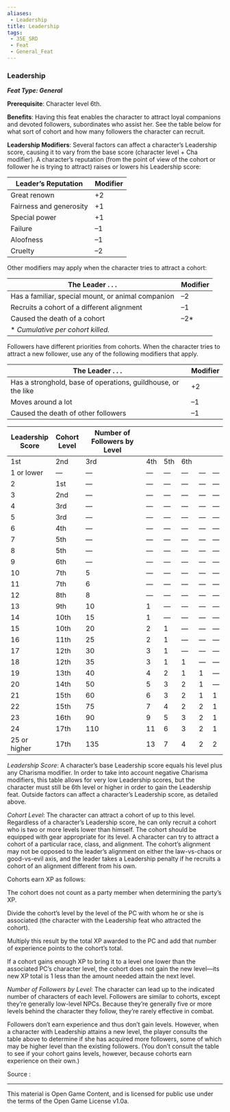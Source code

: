 ```yaml
---
aliases:
 - Leadership
title: Leadership
tags: 
 - 35E_SRD
 - Feat
 - General_Feat
---
```

### Leadership 
***Feat Type: General***

**Prerequisite**: Character level 6th.

**Benefits**: Having this feat enables the character to attract loyal companions and devoted followers, subordinates who assist her. See the table below for what sort of cohort and how many followers the character can recruit.

**Leadership Modifiers**: Several factors can affect a character’s Leadership score, causing it to vary from the base score (character level + Cha modifier). A character’s reputation (from the point of view of the cohort or follower he is trying to attract) raises or lowers his Leadership score:

|Leader’s Reputation|Modifier|
|---|---|
|Great renown|+2|
|Fairness and generosity|+1|
|Special power|+1|
|Failure|–1|
|Aloofness|–1|
|Cruelty|–2|

Other modifiers may apply when the character tries to attract a cohort:

|The Leader . . .|Modifier|
|---|---|
|Has a familiar, special mount, or animal companion|–2|
|Recruits a cohort of a different alignment|–1|
|Caused the death of a cohort|–2*|
|* _Cumulative per cohort killed._|   |

Followers have different priorities from cohorts. When the character tries to attract a new follower, use any of the following modifiers that apply.

|The Leader . . .|Modifier|
|---|---|
|Has a stronghold, base of operations, guildhouse, or the like|+2|
|Moves around a lot|–1|
|Caused the death of other followers|–1|

|Leadership  <br>Score|Cohort  <br>Level|Number of Followers by Level|   |   |   |   |   |
|---|---|---|---|---|---|---|---|
|1st|2nd|3rd|4th|5th|6th|
|1 or lower|—|—|—|—|—|—|—|
|2|1st|—|—|—|—|—|—|
|3|2nd|—|—|—|—|—|—|
|4|3rd|—|—|—|—|—|—|
|5|3rd|—|—|—|—|—|—|
|6|4th|—|—|—|—|—|—|
|7|5th|—|—|—|—|—|—|
|8|5th|—|—|—|—|—|—|
|9|6th|—|—|—|—|—|—|
|10|7th|5|—|—|—|—|—|
|11|7th|6|—|—|—|—|—|
|12|8th|8|—|—|—|—|—|
|13|9th|10|1|—|—|—|—|
|14|10th|15|1|—|—|—|—|
|15|10th|20|2|1|—|—|—|
|16|11th|25|2|1|—|—|—|
|17|12th|30|3|1|—|—|—|
|18|12th|35|3|1|1|—|—|
|19|13th|40|4|2|1|1|—|
|20|14th|50|5|3|2|1|—|
|21|15th|60|6|3|2|1|1|
|22|15th|75|7|4|2|2|1|
|23|16th|90|9|5|3|2|1|
|24|17th|110|11|6|3|2|1|
|25 or higher|17th|135|13|7|4|2|2|

_Leadership Score_: A character’s base Leadership score equals his level plus any Charisma modifier. In order to take into account negative Charisma modifiers, this table allows for very low Leadership scores, but the character must still be 6th level or higher in order to gain the Leadership feat. Outside factors can affect a character’s Leadership score, as detailed above.

_Cohort Level_: The character can attract a cohort of up to this level. Regardless of a character’s Leadership score, he can only recruit a cohort who is two or more levels lower than himself. The cohort should be equipped with gear appropriate for its level. A character can try to attract a cohort of a particular race, class, and alignment. The cohort’s alignment may not be opposed to the leader’s alignment on either the law-vs-chaos or good-vs-evil axis, and the leader takes a Leadership penalty if he recruits a cohort of an alignment different from his own.

Cohorts earn XP as follows:

The cohort does not count as a party member when determining the party’s XP.

Divide the cohort’s level by the level of the PC with whom he or she is associated (the character with the Leadership feat who attracted the cohort).

Multiply this result by the total XP awarded to the PC and add that number of experience points to the cohort’s total.

If a cohort gains enough XP to bring it to a level one lower than the associated PC’s character level, the cohort does not gain the new level—its new XP total is 1 less than the amount needed attain the next level.

_Number of Followers by Level_: The character can lead up to the indicated number of characters of each level. Followers are similar to cohorts, except they’re generally low-level NPCs. Because they’re generally five or more levels behind the character they follow, they’re rarely effective in combat.

Followers don’t earn experience and thus don’t gain levels. However, when a character with Leadership attains a new level, the player consults the table above to determine if she has acquired more followers, some of which may be higher level than the existing followers. (You don’t consult the table to see if your cohort gains levels, however, because cohorts earn experience on their own.)



Source :



---



This material is Open Game Content, and is licensed for public use under the terms of the Open Game License v1.0a.

